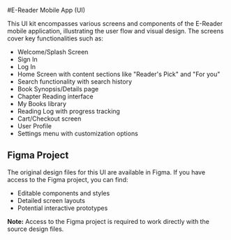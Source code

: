 #E-Reader Mobile App (UI)

This UI kit encompasses various screens and components of the E-Reader mobile application, illustrating the user flow and visual design. The screens cover key functionalities such as:
* Welcome/Splash Screen
* Sign In
* Log In
* Home Screen with content sections like "Reader's Pick" and "For you"
* Search functionality with search history
* Book Synopsis/Details page
* Chapter Reading interface
* My Books library
* Reading Log with progress tracking
* Cart/Checkout screen
* User Profile
* Settings menu with customization options

## Figma Project

The original design files for this UI are available in Figma. If you have access to the Figma project, you can find:
* Editable components and styles
* Detailed screen layouts
* Potential interactive prototypes

**Note:** Access to the Figma project is required to work directly with the source design files.
